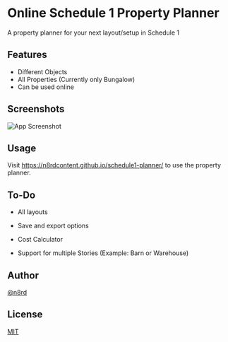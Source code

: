 
# Online Schedule 1 Property Planner

A property planner for your next layout/setup in Schedule 1


## Features

- Different Objects
- All Properties (Currently only Bungalow)
- Can be used online


## Screenshots

![App Screenshot](https://i.imgur.com/eislalP.png)


## Usage

Visit https://n8rdcontent.github.io/schedule1-planner/ to use the property planner.
    
## To-Do

- All layouts

- Save and export options

- Cost Calculator

- Support for multiple Stories (Example: Barn or Warehouse)
## Author

[@n8rd](https://github.com/n8rdcontent)


## License

[MIT](https://choosealicense.com/licenses/mit/)

